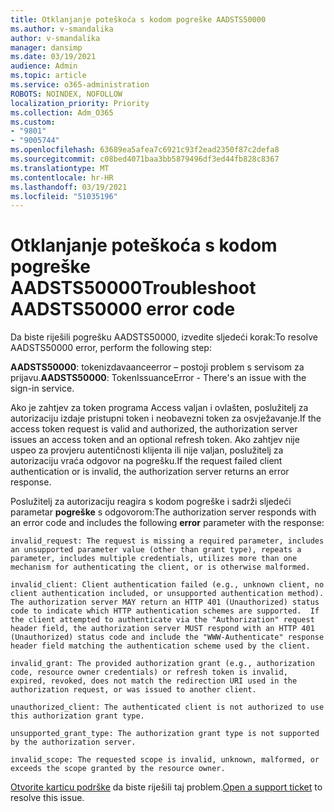 ```yaml
---
title: Otklanjanje poteškoća s kodom pogreške AADSTS50000
ms.author: v-smandalika
author: v-smandalika
manager: dansimp
ms.date: 03/19/2021
audience: Admin
ms.topic: article
ms.service: o365-administration
ROBOTS: NOINDEX, NOFOLLOW
localization_priority: Priority
ms.collection: Adm_O365
ms.custom:
- "9801"
- "9005744"
ms.openlocfilehash: 63689ea5afea7c6921c93f2ead2350f87c2defa8
ms.sourcegitcommit: c08bed4071baa3bb5879496df3ed44fb828c8367
ms.translationtype: MT
ms.contentlocale: hr-HR
ms.lasthandoff: 03/19/2021
ms.locfileid: "51035196"
---
```

# <a name="troubleshoot-aadsts50000-error-code"></a><span data-ttu-id="baf8e-102">Otklanjanje poteškoća s kodom pogreške AADSTS50000</span><span class="sxs-lookup"><span data-stu-id="baf8e-102">Troubleshoot AADSTS50000 error code</span></span>

<span data-ttu-id="baf8e-103">Da biste riješili pogrešku AADSTS50000, izvedite sljedeći korak:</span><span class="sxs-lookup"><span data-stu-id="baf8e-103">To resolve AADSTS50000 error, perform the following step:</span></span>

<span data-ttu-id="baf8e-104">**AADSTS50000**: tokenizdavaanceerror – postoji problem s servisom za prijavu.</span><span class="sxs-lookup"><span data-stu-id="baf8e-104">**AADSTS50000**: TokenIssuanceError - There's an issue with the sign-in service.</span></span>

<span data-ttu-id="baf8e-105">Ako je zahtjev za token programa Access valjan i ovlašten, poslužitelj za autorizaciju izdaje pristupni token i neobavezni token za osvježavanje.</span><span class="sxs-lookup"><span data-stu-id="baf8e-105">If the access token request is valid and authorized, the authorization server issues an access token and an optional refresh token.</span></span> <span data-ttu-id="baf8e-106">Ako zahtjev nije uspeo za provjeru autentičnosti klijenta ili nije valjan, poslužitelj za autorizaciju vraća odgovor na pogrešku.</span><span class="sxs-lookup"><span data-stu-id="baf8e-106">If the request failed client authentication or is invalid, the authorization server returns an error response.</span></span>

<span data-ttu-id="baf8e-107">Poslužitelj za autorizaciju reagira s kodom pogreške i sadrži sljedeći parametar **pogreške** s odgovorom:</span><span class="sxs-lookup"><span data-stu-id="baf8e-107">The authorization server responds with an error code and includes the following **error** parameter with the response:</span></span>

`invalid_request: The request is missing a required parameter, includes an unsupported parameter value (other than grant type), repeats a parameter, includes multiple credentials, utilizes more than one mechanism for authenticating the client, or is otherwise malformed.`

`invalid_client: Client authentication failed (e.g., unknown client, no client authentication included, or unsupported authentication method).  The authorization server MAY return an HTTP 401 (Unauthorized) status code to indicate which HTTP authentication schemes are supported.  If the client attempted to authenticate via the "Authorization" request header field, the authorization server MUST respond with an HTTP 401 (Unauthorized) status code and include the "WWW-Authenticate" response header field matching the authentication scheme used by the client.`

`invalid_grant: The provided authorization grant (e.g., authorization code, resource owner credentials) or refresh token is invalid, expired, revoked, does not match the redirection URI used in the authorization request, or was issued to another client.`

`unauthorized_client: The authenticated client is not authorized to use this authorization grant type.`

`unsupported_grant_type: The authorization grant type is not supported by the authorization server.`

`invalid_scope: The requested scope is invalid, unknown, malformed, or exceeds the scope granted by the resource owner.`

<span data-ttu-id="baf8e-108">[Otvorite karticu podrške](https://docs.microsoft.com/azure/active-directory/fundamentals/active-directory-troubleshooting-support-howto) da biste riješili taj problem.</span><span class="sxs-lookup"><span data-stu-id="baf8e-108">[Open a support ticket](https://docs.microsoft.com/azure/active-directory/fundamentals/active-directory-troubleshooting-support-howto) to resolve this issue.</span></span>